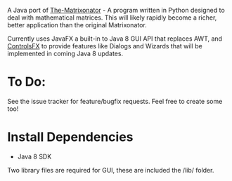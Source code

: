 A Java port of [The-Matrixonator](https://github.com/Sheepzez/The-Matrixonator) - A program written in Python designed to deal with mathematical matrices. This will likely rapidly become a richer, better application than the original Matrixonator.

Currently uses JavaFX a built-in to Java 8 GUI API that replaces AWT, and [ControlsFX](http://fxexperience.com/controlsfx/) to provide features like Dialogs and Wizards that will be implemented in coming Java 8 updates.

To Do:
======
See the issue tracker for feature/bugfix requests. Feel free to create some too!

Install Dependencies
====================
- Java 8 SDK


Two library files are required for GUI, these are included the /lib/ folder.
